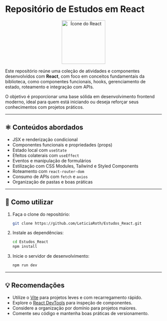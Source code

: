 
# Repositório de Estudos em React
<p align="center">
  <img src="Logo_React\React" alt="Ícone do React" width="140">
</p>

Este repositório reúne uma coleção de atividades e componentes desenvolvidos com **React**, com foco em conceitos fundamentais da biblioteca, como componentes funcionais, hooks, gerenciamento de estado, roteamento e integração com APIs.

O objetivo é proporcionar uma base sólida em desenvolvimento frontend moderno, ideal para quem está iniciando ou deseja reforçar seus conhecimentos com projetos práticos.

---

## ⚛️ Conteúdos abordados

- JSX e renderização condicional
- Componentes funcionais e propriedades (props)
- Estado local com `useState`
- Efeitos colaterais com `useEffect`
- Eventos e manipulação de formulários
- Estilização com CSS Modules, Tailwind e Styled Components
- Roteamento com `react-router-dom`
- Consumo de APIs com `fetch` e `axios`
- Organização de pastas e boas práticas

---

## 🚀 Como utilizar

1. Faça o clone do repositório:
   ```bash
   git clone https://github.com/LeticiaRoth/Estudos_React.git
   ```

2. Instale as dependências:
   ```bash
   cd Estudos_React
   npm install
   ```

3. Inicie o servidor de desenvolvimento:
   ```bash
   npm run dev
   ```

---


## 💡 Recomendações

- Utilize o [Vite](https://vitejs.dev/) para projetos leves e com recarregamento rápido.
- Explore o [React DevTools](https://react.dev/learn/react-developer-tools) para inspeção de componentes.
- Considere a organização por domínio para projetos maiores.
- Comente seu código e mantenha boas práticas de versionamento.

